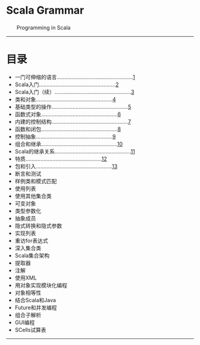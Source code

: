 # Scala Grammar    
　　Programming in Scala    

***    
# 目录
- 一门可伸缩的语言...................................................[1](./a-scalable-language/README.md)
- Scala入门...................................................[2](./first-step-in-scala/README.md)
- Scala入门（续）...................................................[3](./next-step-in-scala/README.md)
- 类和对象...................................................[4](./classes-and-objects/README.md)
- 基础类型的操作...................................................[5](./basic-types-and-operations/README.md)
- 函数式对象...................................................[6](./functional-objects/README.md)
- 内建的控制结构...................................................[7](./build-in-control-structures/README.md)
- 函数和闭包...................................................[8](./functions-and-closures/README.md)
- 控制抽象...................................................[9](./control-abstraction/README.md)
- 组合和继承...................................................[10](./composition-and-inheritance/README.md)
- Scala的继承关系...................................................[11](./scala-hierarchy/README.md)
- 特质...................................................[12](./traits/README.md)
- 包和引入...................................................[13](./packages-and-imports/README.md)
- 断言和测试
- 样例类和模式匹配
- 使用列表
- 使用其他集合类
- 可变对象
- 类型参数化
- 抽象成员
- 隐式转换和隐式参数
- 实现列表
- 重访for表达式
- 深入集合类
- Scala集合架构
- 提取器
- 注解
- 使用XML
- 用对象实现模块化编程
- 对象相等性
- 结合Scala和Java
- Future和并发编程
- 组合子解析
- GUI编程
- SCells试算表

***
